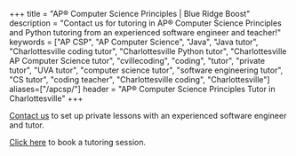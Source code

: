 +++
title = "AP&reg; Computer Science Principles | Blue Ridge Boost"
description = "Contact us for tutoring in AP&reg; Computer Science Principles and Python tutoring from an experienced software engineer and teacher!"
keywords = ["AP CSP", "AP Computer Science",  "Java", "Java tutor", "Charlottesville coding tutor", "Charlottesville Python tutor", "Charlottesville AP Computer Science tutor", "cvillecoding", "coding", "tutor", "private tutor", "UVA tutor", "computer science tutor", "software engineering tutor", "CS tutor", "coding teacher", "Charlottesville coding", "Charlottesville"]
aliases=["/apcsp/"]
header = "AP&reg; Computer Science Principles Tutor in Charlottesville"
+++

<a href="/contact/">Contact us</a> to set up private lessons with an experienced software engineer and tutor.

<a href="https://blueridgeboost-cs.youcanbook.me/">Click here</a> to book a tutoring session.